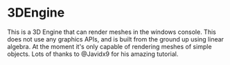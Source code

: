 # 3DEngine
This is a 3D Engine that can render meshes in the windows console. This does not use any graphics APIs, and is built from the ground up using linear algebra. At the moment it's only capable of rendering meshes of simple objects. Lots of thanks to @Javidx9 for his amazing tutorial.
